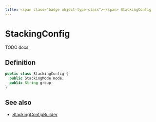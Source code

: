 ```yaml
---
title: <span class="badge object-type-class"></span> StackingConfig
---
```

# <span class="badge object-type-class"></span> StackingConfig

TODO docs

## Definition

```java
public class StackingConfig {
  public StackingMode mode;
  public String group;
}
```
## See also

 * <span class="badge builder"></span> [StackingConfigBuilder](./builder-StackingConfigBuilder.md)
